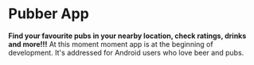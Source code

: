 Pubber App
==================
**Find your favourite pubs in your nearby location, check ratings, drinks and more!!!**
At this moment moment app is at the beginning of development. It's addressed for Android users who love beer and pubs.
